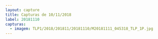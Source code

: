 ```yaml
---
layout: capture
title: Capturas de 10/11/2018
label: 20181110
capturas:
  - imagem: TLP1/2018/201811/20181110/M20181111_045318_TLP_1P.jpg
---
```

